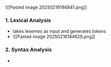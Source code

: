 
![[Pasted image 20250216194841.png]]
### 1. Lexical Analysis
- takes lexemes as input and generates tokens
- ![[Pasted image 20250216184628.png]]
### 2. Syntax Analysis
- 